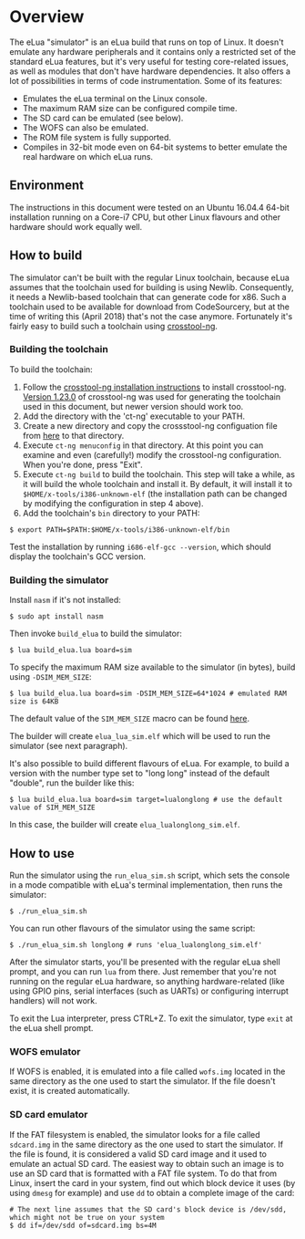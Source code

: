 # Overview

The eLua "simulator" is an eLua build that runs on top of Linux. It doesn't emulate any hardware peripherals and it contains only a restricted set of the standard eLua features, but it's very useful for testing core-related issues, as well as modules that don't have hardware dependencies. It also offers a lot of possibilities in terms of code instrumentation. Some of its features:

* Emulates the eLua terminal on the Linux console.
* The maximum RAM size can be configured compile time.
* The SD card can be emulated (see below).
* The WOFS can also be emulated.
* The ROM file system is fully supported.
* Compiles in 32-bit mode even on 64-bit systems to better emulate the real hardware on which eLua runs.

## Environment

The instructions in this document were tested on an Ubuntu 16.04.4 64-bit installation running on a Core-i7 CPU, but other Linux flavours and other hardware should work equally well.

## How to build

The simulator can't be built with the regular Linux toolchain, because eLua assumes that the toolchain used for building is using Newlib. Consequently, it needs a Newlib-based toolchain that can generate code for x86. Such a toolchain used to be available for download from CodeSourcery, but at the time of writing this (April 2018) that's not the case anymore. Fortunately it's fairly easy to build such a toolchain using [crosstool-ng](https://crosstool-ng.github.io).

### Building the toolchain

To build the toolchain:

1. Follow the [crosstool-ng installation instructions](https://crosstool-ng.github.io/docs/install/) to install crosstool-ng. [Version 1.23.0](http://crosstool-ng.org/download/crosstool-ng/crosstool-ng-1.23.0.tar.xz) of crosstool-ng was used for generating the toolchain used in this document, but newer version should work too.
2. Add the directory with the 'ct-ng' executable to your PATH.
3. Create a new directory and copy the crossstool-ng configuation file from [here](.config) to that directory.
4. Execute `ct-ng menuconfig` in that directory. At this point you can examine and even (carefully!) modify the crosstool-ng configuration. When you're done, press "Exit".
5. Execute `ct-ng build` to build the toolchain. This step will take a while, as it will build the whole toolchain and install it. By default, it will install it to `$HOME/x-tools/i386-unknown-elf` (the installation path can be changed by modifying the configuration in step 4 above).
6. Add the toolchain's `bin` directory to your PATH:

```
$ export PATH=$PATH:$HOME/x-tools/i386-unknown-elf/bin
```

Test the installation by running `i686-elf-gcc --version`, which should display the toolchain's GCC version.

### Building the simulator

Install `nasm` if it's not installed:

```
$ sudo apt install nasm
```

Then invoke `build_elua` to build the simulator:

```
$ lua build_elua.lua board=sim
```

To specify the maximum RAM size available to the simulator (in bytes), build using `-DSIM_MEM_SIZE`:

```
$ lua build_elua.lua board=sim -DSIM_MEM_SIZE=64*1024 # emulated RAM size is 64KB
```

The default value of the `SIM_MEM_SIZE` macro can be found [here](../../src/platform/sim/cpu_linux.h).

The builder will create `elua_lua_sim.elf` which will be used to run the simulator (see next paragraph).

It's also possible to build different flavours of eLua. For example, to build a version with the number type set to "long long" instead of the default "double", run the builder like this:

```
$ lua build_elua.lua board=sim target=lualonglong # use the default value of SIM_MEM_SIZE
```

In this case, the builder will create `elua_lualonglong_sim.elf`.

## How to use

Run the simulator using the `run_elua_sim.sh` script, which sets the console in a mode compatible with eLua's terminal implementation, then runs the simulator:

```
$ ./run_elua_sim.sh
```

You can run other flavours of the simulator using the same script:

```
$ ./run_elua_sim.sh longlong # runs 'elua_lualonglong_sim.elf'
```

After the simulator starts, you'll be presented with the regular eLua shell prompt, and you can run `lua` from there. Just remember that you're not running on the regular eLua hardware, so anything hardware-related (like using GPIO pins, serial interfaces (such as UARTs) or configuring interrupt handlers) will not work.

To exit the Lua interpreter, press CTRL+Z. To exit the simulator, type `exit` at the eLua shell prompt.

### WOFS emulator

If WOFS is enabled, it is emulated into a file called `wofs.img` located in the same directory as the one used to start the simulator. If the file doesn't exist, it is created automatically.

### SD card emulator

If the FAT filesystem is enabled, the simulator looks for a file called `sdcard.img` in the same directory as the one used to start the simulator. If the file is found, it is considered a valid SD card image and it used to emulate an actual SD card. The easiest way to obtain such an image is to use an SD card that is formatted with a FAT file system. To do that from Linux, insert the card in your system, find out which block device it uses (by using `dmesg` for example) and use `dd` to obtain a complete image of the card:

```
# The next line assumes that the SD card's block device is /dev/sdd, which might not be true on your system
$ dd if=/dev/sdd of=sdcard.img bs=4M
```
